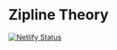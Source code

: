 # Zipline Theory

[![Netlify Status](https://api.netlify.com/api/v1/badges/4a59be60-8d17-4063-9eb0-dc1d109eb90b/deploy-status)](https://app.netlify.com/sites/ziplinetheory/deploys)
